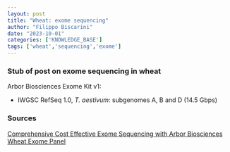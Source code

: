 ```yaml
---
layout: post
title: "Wheat: exome sequencing"
author: "Filippo Biscarini"
date: "2023-10-01"
categories: ['KNOWLEDGE_BASE']
tags: ['wheat','sequencing','exome']
---
```


### Stub of post on exome sequencing in wheat

Arbor Biosciences Exome Kit v1:
- IWGSC RefSeq 1.0, *T. aestivum*: subgenomes A, B and D (14.5 Gbps)


### Sources
[Comprehensive Cost Effective Exome Sequencing with Arbor Biosciences Wheat Exome Panel](https://www.youtube.com/watch?v=8ExNVak8UTU)


